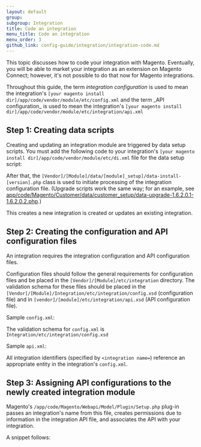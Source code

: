 ```yaml
---
layout: default
group:
subgroup: Integration
title: Code an integration
menu_title: Code an integration
menu_order: 3
github_link: config-guide/integration/integration-code.md
---
```


This topic discusses how to code your integration with Magento. Eventually, you will be able to market your integration as an extension on Magento Connect; however, it's not possible to do that now for Magento integrations.

<div class="bs-callout bs-callout-info" id="info">
  <p>Throughout this guide, the term <em>integration configuration</em> is used to mean the integration's <code>[your magento install dir]/app/code/vendor/module/etc/config.xml</code> and the term _API configuration_ is used to mean the integration's <code>[your magento install dir]/app/code/vendor/module/etc/integration/api.xml</code></p>
  </div>

<h2 id="code-step1">Step 1: Creating data scripts</h2>

Creating and updating an integration module are triggered by data setup scripts. You must add the following code to your integration's `[your magento install dir]/app/code/vendor/module/etc/di.xml` file for the data setup script:

<script src="https://gist.github.com/xcomSteveJohnson/9750817.js"></script>

After that, the `[Vendor]/[Module]/data/[module]_setup]/data-install-[version].php` class is used to initiate processing of the integration configuration file. (Upgrade scripts work the same way; for an example, see <a href="{{ site.mage2000url }}app/code/Magento/Customer/data/customer_setup/data-upgrade-1.6.2.0.1-1.6.2.0.2.php" target="_blank">app/code/Magento/Customer/data/customer_setup/data-upgrade-1.6.2.0.1-1.6.2.0.2.php</a>.)

<script src="https://gist.github.com/xcomSteveJohnson/9750864.js"></script>

This creates a new integration is created or updates an existing integration.

<h2 id="code-step2">Step 2: Creating the configuration and API configuration files</h2>

An integration requires the integration configuration and API configuration files.

Configuration files should follow the general requirements for configuration files and be placed in the `[Vendor]/[Module]/etc/integration` directory. The validation schema for these files should be placed in the `[Vendor]/[Module]/Integration/etc/integration/config.xsd` (configuration file) and in `[vendor]/[module]/etc/integration/api.xsd` (API configuration file).

Sample `config.xml`:

<script src="https://gist.github.com/xcomSteveJohnson/9752169.js"></script>

The validation schema for `config.xml` is `Integration/etc/integration/config.xsd`

<script src="https://gist.github.com/xcomSteveJohnson/9752169.js"></script>

Sample `api.xml`:

<script src="https://gist.github.com/xcomSteveJohnson/9752191.js"></script>

All integration identifiers (specified by `<integration name=`) reference an appropriate entity in the integration's `config.xml`.

<h2 id="code-step3">Step 3: Assigning API configurations to the newly created integration module</h2>

Magento's `/app/code/Magento/Webapi/Model/Plugin/Setup.php` plug-in passes an integration's name from this file, creates permissions due to information in the integration API file, and associates the API with your integration.

A snippet follows:

<script src="https://gist.github.com/xcomSteveJohnson/9752298.js"></script>
